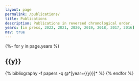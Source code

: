 ```yaml
---
layout: page
permalink: /publications/
title: Publications
description: Publications in reversed chronological order.
years: [in press, 2022, 2021, 2020, 2019, 2018, 2017, 2016]
nav: true
---
```

<!-- _pages/publications.md -->
<div class="publications">

{%- for y in page.years %}
  <h2 class="year">{{y}}</h2>
  {% bibliography -f papers -q @*[year={{y}}]* %}
{% endfor %}

</div>
